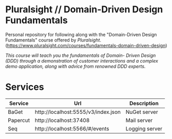 # Pluralsight // Domain-Driven Design Fundamentals

Personal repository for following along with the "Domain-Driven Design Fundamentals" course offered by _Pluralsight_. (https://www.pluralsight.com/courses/fundamentals-domain-driven-design)

_This course will teach you the fundamentals of Domain- Driven Design (DDD) through a demonstration of customer interactions and a complex demo application, along with advice from renowned DDD experts._

# Services

| Service  | Url                                 | Description    |
| -------- | ----------------------------------- | -------------- |
| BaGet    | http://localhost:5555/v3/index.json | NuGet server   |
| Papercut | http://localhost:37408              | Mail server    |
| Seq      | http://localhost:5566/#/events      | Logging server |
